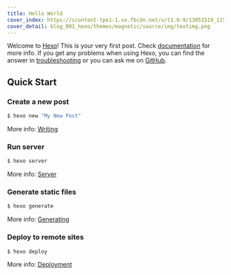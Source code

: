 ```yaml
---
title: Hello World
cover_index: https://scontent-tpe1-1.xx.fbcdn.net/v/t1.0-9/13051519_1157876287565538_7035057425499025877_n.jpg?oh=f3df7101e92907fe20d76d2f63c77568&oe=5812414D
cover_detail: blog_001_hexo/themes/magnetic/source/img/textimg.png
---
```

Welcome to [Hexo](https://hexo.io/)! This is your very first post. Check [documentation](https://hexo.io/docs/) for more info. If you get any problems when using Hexo, you can find the answer in [troubleshooting](https://hexo.io/docs/troubleshooting.html) or you can ask me on [GitHub](https://github.com/hexojs/hexo/issues).

## Quick Start

### Create a new post

``` bash
$ hexo new "My New Post"
```

More info: [Writing](https://hexo.io/docs/writing.html)

### Run server

``` bash
$ hexo server
```

More info: [Server](https://hexo.io/docs/server.html)

### Generate static files

``` bash
$ hexo generate
```

More info: [Generating](https://hexo.io/docs/generating.html)

### Deploy to remote sites

``` bash
$ hexo deploy
```

More info: [Deployment](https://hexo.io/docs/deployment.html)
